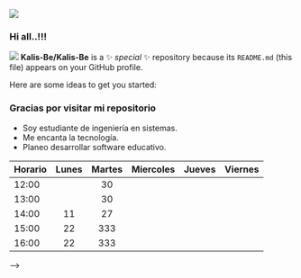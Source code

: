 ![](https://user-images.githubusercontent.com/99373782/153363893-4542b4ff-4e1c-425c-b6e9-f212f3962c83.gif)
###   Hi all..!!! 
![](https://user-images.githubusercontent.com/99373782/153359082-9891c2f8-69f4-4258-83f0-c5dfbe69ace3.png)
**Kalis-Be/Kalis-Be** is a ✨ _special_ ✨ repository because its `README.md` (this file) appears on your GitHub profile.

Here are some ideas to get you started:
### Gracias por visitar mi repositorio 
- Soy estudiante de ingeniería en sistemas.
- Me encanta la tecnología.
- Planeo desarrollar software educativo.

| Horario 	| Lunes | Martes | Miercoles | Jueves | Viernes |
|----------	|:-----:|:------:|:---------:|:------:|:-------:|
| 12:00    	|   	|  30 	|
| 13:00    	|   	|  30 	|
| 14:00   	| 11 	|  27 	|
| 15:00     | 22 	| 333 	|
| 16:00   	| 22 	| 333 	|
-->
